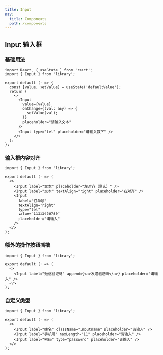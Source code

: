 ```yaml
---
title: Input
nav:
  title: Components
  path: /components
---
```


## Input 输入框

### 基础用法

```tsx
import React, { useState } from 'react';
import { Input } from 'library';

export default () => {
  const [value, setValue] = useState('defaultValue');
  return (
    <>
      <Input
        value={value}
        onChange={(val: any) => {
          setValue(val);
        }}
        placeholder="请输入文本"
      />
      <Input type="tel" placeholder="请输入数字" />
    </>
  );
};
```

### 输入框内容对齐

```tsx
import { Input } from 'library';

export default () => (
  <>
    <Input label="文本" placeholder="左对齐（默认）" />
    <Input label="文本" textAlign="right" placeholder="右对齐" />
    <Input
      label="订单号"
      textAlign="right"
      type="tel"
      value="11323456789"
      placeholder="请输入"
    />
  </>
);
```

### 额外的操作按钮插槽

```tsx
import { Input } from 'library';

export default () => (
  <>
    <Input label="短信验证码" append={<a>发送验证码</a>} placeholder="请输入" />
  </>
);
```

### 自定义类型

```tsx
import { Input } from 'library';

export default () => (
  <>
    <Input label="姓名" className="inputname" placeholder="请输入" />
    <Input label="手机号" maxLength="11" placeholder="请输入" />
    <Input label="密码" type="password" placeholder="请输入" />
  </>
);
```

<code src="./demo.tsx" identifier="input-demo-phone" phone></code>
<API src="./index.tsx"></API>
